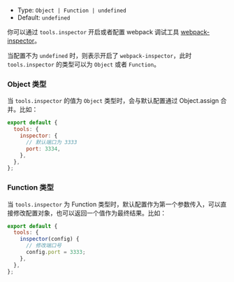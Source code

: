 - Type: `Object | Function | undefined`
- Default: `undefined`

你可以通过 `tools.inspector` 开启或者配置 webpack 调试工具 [webpack-inspector](https://github.com/modern-js-dev/webpack-inspector)。

当配置不为 `undefined` 时，则表示开启了 `webpack-inspector`，此时 `tools.inspector` 的类型可以为 `Object` 或者 `Function`。

### Object 类型

当 `tools.inspector` 的值为 `Object` 类型时，会与默认配置通过 Object.assign 合并。比如：

```js
export default {
  tools: {
    inspector: {
      // 默认端口为 3333
      port: 3334,
    },
  },
};
```

### Function 类型

当 `tools.inspector` 为 Function 类型时，默认配置作为第一个参数传入，可以直接修改配置对象，也可以返回一个值作为最终结果。比如：

```js
export default {
  tools: {
    inspector(config) {
      // 修改端口号
      config.port = 3333;
    },
  },
};
```
